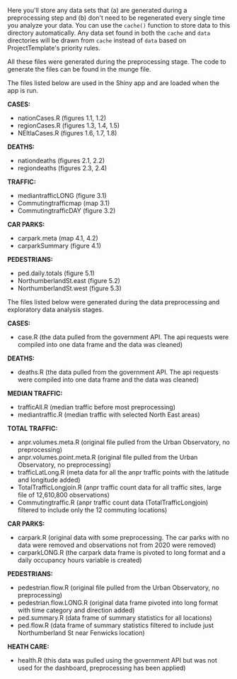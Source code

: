 Here you'll store any data sets that (a) are generated during a preprocessing step and (b) don't need to be regenerated every single time you analyze your data. You can use the `cache()` function to store data to this directory automatically. Any data set found in both the `cache` and `data` directories will be drawn from `cache` instead of `data` based on ProjectTemplate's priority rules.


All these files were generated during the preprocessing stage. The code to generate the files can be found in the munge file. 

The files listed below are used in the Shiny app and are loaded when the app is run.

__CASES:__  
* nationCases.R (figures 1.1, 1.2)
* regionCases.R (figures 1.3, 1.4, 1.5)
* NEltlaCases.R (figures 1.6, 1.7, 1.8)

__DEATHS:__  
* nationdeaths (figures 2.1, 2.2)  
* regiondeaths (figures 2.3, 2.4)  

__TRAFFIC:__  
* mediantrafficLONG (figure 3.1)  
* Commutingtrafficmap (map 3.1)  
* CommutingtrafficDAY (figure 3.2)  

__CAR PARKS:__  
* carpark.meta (map 4.1, 4.2)  
* carparkSummary (figure 4.1)  

__PEDESTRIANS:__  
* ped.daily.totals (figure 5.1)  
* NorthumberlandSt.east (figure 5.2)  
* NorthumberlandSt.west (figure 5.3)  


The files listed below were generated during the data preprocessing and exploratory data analysis stages. 

__CASES:__  
* case.R (the data pulled from the government API. The api requests were compiled into one data frame and the data was cleaned)

__DEATHS:__  
* deaths.R (the data pulled from the government API. The api requests were compiled into one data frame and the data was cleaned)

__MEDIAN TRAFFIC:__  
* trafficAll.R	(median traffic before most preprocessing)  
* mediantraffic.R	(median traffic with selected North East areas)

__TOTAL TRAFFIC:__  
* anpr.volumes.meta.R (original file pulled from the Urban Observatory, no preprocessing)  
* anpr.volumes.point.meta.R (original file pulled from the Urban Observatory, no preprocessing)  
* trafficLatLong.R (meta data for all the anpr traffic points with the latitude and longitude added)  
* TotalTrafficLongjoin.R (anpr traffic count data for all traffic sites, large file of 12,610,800 observations)  
* Commutingtraffic.R (anpr traffic count data (TotalTrafficLongjoin) filtered to include only the 12 commuting locations)  

__CAR PARKS:__  
* carpark.R (original data with some preprocessing. The car parks with no data were removed and observations not from 2020 were removed)  
* carparkLONG.R (the carpark data frame is pivoted to long format and a daily occupancy hours variable is created)  

__PEDESTRIANS:__  
* pedestrian.flow.R (original file pulled from the Urban Observatory, no preprocessing)  
* pedestrian.flow.LONG.R (original data frame pivoted into long format with time category and direction added)  
* ped.summary.R	(data frame of summary statistics for all locations)  
* ped.flow.R (data frame of summary statistics filtered to include just Northumberland St near Fenwicks location)  

__HEATH CARE:__  
* health.R (this data was pulled using the government API but was not used for the dashboard, preprocessing has been applied)